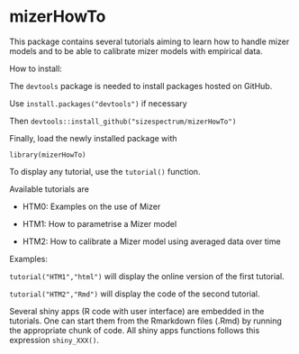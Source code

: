 # mizerHowTo
This package contains several tutorials aiming to learn how to handle mizer models and to be able to calibrate mizer models with empirical data.

How to install:

The `devtools` package is needed to install packages hosted on GitHub. 

Use `install.packages("devtools")` if necessary

Then `devtools::install_github("sizespectrum/mizerHowTo")`

Finally, load the newly installed package with

`library(mizerHowTo)`

To display any tutorial, use the `tutorial()` function.

Available tutorials are
  
- HTM0: Examples on the use of Mizer

- HTM1: How to parametrise a Mizer model

- HTM2: How to calibrate a Mizer model using averaged data over time

Examples: 

`tutorial("HTM1","html")` will display the online version of the first tutorial.

`tutorial("HTM2","Rmd")` will display the code of the second tutorial.

Several shiny apps (R code with user interface) are embedded in the tutorials. One can start them from the Rmarkdown files (.Rmd) by running the appropriate chunk of code.
All shiny apps functions follows this expression `shiny_XXX()`.

